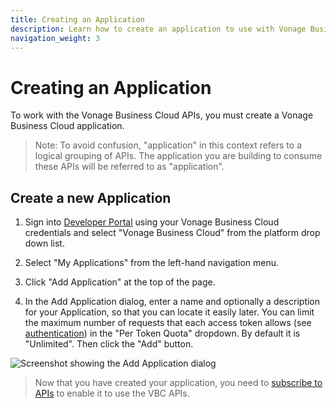 ```yaml
---
title: Creating an Application
description: Learn how to create an application to use with Vonage Business Cloud APIs
navigation_weight: 3
---
```


# Creating an Application

To work with the Vonage Business Cloud APIs, you must create a Vonage Business Cloud application.

> Note: To avoid confusion, "application" in this context refers to a logical grouping of APIs. The application you are building to consume these APIs will be referred to as "application".

## Create a new Application

1. Sign into [Developer Portal](https://developer.vonage.com/store/) using your Vonage Business Cloud credentials and select "Vonage Business Cloud" from the platform drop down list.

2. Select "My Applications" from the left-hand navigation menu.

3. Click "Add Application" at the top of the page.

4. In the Add Application dialog, enter a name and optionally a description for your Application, so that you can locate it easily later. You can limit the maximum number of requests that each access token allows (see [authentication](/getting-started/authentication)) in the "Per Token Quota" dropdown. By default it is "Unlimited". Then click the "Add" button.

![Screenshot showing the Add Application dialog](/assets/images/vbc/create-application.png)

> Now that you have created your application, you need to [subscribe to APIs](/getting-started/authentication) to enable it to use the VBC APIs.